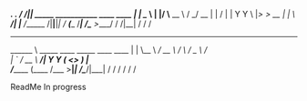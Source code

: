    _________.__                                   .__
  /   _____/|__| _____ ___________    ____   ____ |  |
  \_____  \ |  |/     \\____ \__  \  /    \_/ __ \|  |
  /        \|  |  Y Y  \  |_> > __ \|   |  \  ___/|  |__
 /_______  /|__|__|_|  /   __(____  /___|  /\___  >____/
         \/          \/|__|       \/     \/     \/
 ________
 \______ \ _____    ____   _____   ____   ____
  |    |  \\__  \ _/ __ \ /     \ /  _ \ /    \
  |    `   \/ __ \\  ___/|  Y Y  (  <_> )   |  \
 /_______  (____  /\___  >__|_|  /\____/|___|  /
        \/     \/     \/      \/            \/

ReadMe In progress